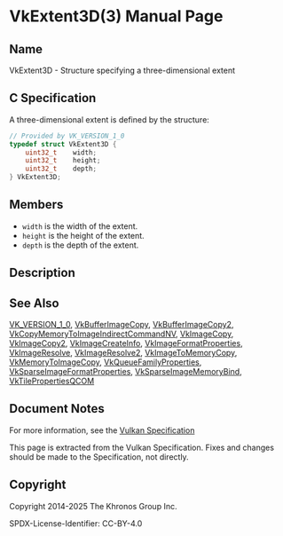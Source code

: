# VkExtent3D(3) Manual Page

## Name

VkExtent3D - Structure specifying a three-dimensional extent



## [](#_c_specification)C Specification

A three-dimensional extent is defined by the structure:

```c++
// Provided by VK_VERSION_1_0
typedef struct VkExtent3D {
    uint32_t    width;
    uint32_t    height;
    uint32_t    depth;
} VkExtent3D;
```

## [](#_members)Members

- `width` is the width of the extent.
- `height` is the height of the extent.
- `depth` is the depth of the extent.

## [](#_description)Description

## [](#_see_also)See Also

[VK\_VERSION\_1\_0](https://registry.khronos.org/vulkan/specs/latest/man/html/VK_VERSION_1_0.html), [VkBufferImageCopy](https://registry.khronos.org/vulkan/specs/latest/man/html/VkBufferImageCopy.html), [VkBufferImageCopy2](https://registry.khronos.org/vulkan/specs/latest/man/html/VkBufferImageCopy2.html), [VkCopyMemoryToImageIndirectCommandNV](https://registry.khronos.org/vulkan/specs/latest/man/html/VkCopyMemoryToImageIndirectCommandNV.html), [VkImageCopy](https://registry.khronos.org/vulkan/specs/latest/man/html/VkImageCopy.html), [VkImageCopy2](https://registry.khronos.org/vulkan/specs/latest/man/html/VkImageCopy2.html), [VkImageCreateInfo](https://registry.khronos.org/vulkan/specs/latest/man/html/VkImageCreateInfo.html), [VkImageFormatProperties](https://registry.khronos.org/vulkan/specs/latest/man/html/VkImageFormatProperties.html), [VkImageResolve](https://registry.khronos.org/vulkan/specs/latest/man/html/VkImageResolve.html), [VkImageResolve2](https://registry.khronos.org/vulkan/specs/latest/man/html/VkImageResolve2.html), [VkImageToMemoryCopy](https://registry.khronos.org/vulkan/specs/latest/man/html/VkImageToMemoryCopy.html), [VkMemoryToImageCopy](https://registry.khronos.org/vulkan/specs/latest/man/html/VkMemoryToImageCopy.html), [VkQueueFamilyProperties](https://registry.khronos.org/vulkan/specs/latest/man/html/VkQueueFamilyProperties.html), [VkSparseImageFormatProperties](https://registry.khronos.org/vulkan/specs/latest/man/html/VkSparseImageFormatProperties.html), [VkSparseImageMemoryBind](https://registry.khronos.org/vulkan/specs/latest/man/html/VkSparseImageMemoryBind.html), [VkTilePropertiesQCOM](https://registry.khronos.org/vulkan/specs/latest/man/html/VkTilePropertiesQCOM.html)

## [](#_document_notes)Document Notes

For more information, see the [Vulkan Specification](https://registry.khronos.org/vulkan/specs/latest/html/vkspec.html#VkExtent3D)

This page is extracted from the Vulkan Specification. Fixes and changes should be made to the Specification, not directly.

## [](#_copyright)Copyright

Copyright 2014-2025 The Khronos Group Inc.

SPDX-License-Identifier: CC-BY-4.0
